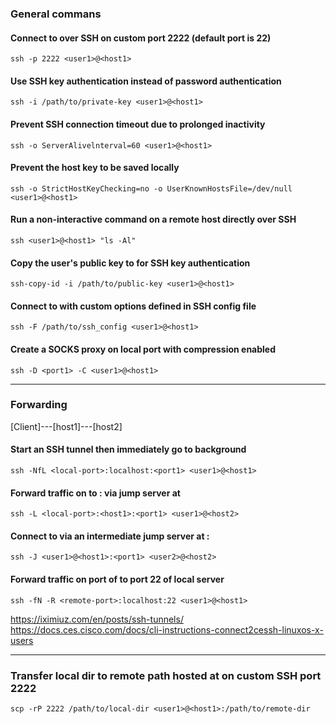 ### General commans

#### Connect to <host> over SSH on custom port 2222 (default port is 22)
`ssh -p 2222 <user1>@<host1>`

#### Use SSH key authentication instead of password authentication 
`ssh -i /path/to/private-key <user1>@<host1>`

#### Prevent SSH connection timeout due to prolonged inactivity 
`ssh -o ServerAlivelnterval=60 <user1>@<host1>`

#### Prevent the host key to be saved locally
`ssh -o StrictHostKeyChecking=no -o UserKnownHostsFile=/dev/null <user1>@<host1>`

#### Run a non-interactive command on a remote host directly over SSH
`ssh <user1>@<host1> "ls -Al"`

#### Copy the user's public key to <host> for SSH key authentication 
`ssh-copy-id -i /path/to/public-key <user1>@<host1>`

#### Connect to <host> with custom options defined in SSH config file 
`ssh -F /path/to/ssh_config <user1>@<host1>`

#### Create a SOCKS proxy on local port <port1> with compression enabled
`ssh -D <port1> -C <user1>@<host1>`

----

### Forwarding

[Client]---[host1]---[host2]

#### Start an SSH tunnel then immediately go to background
`ssh -NfL <local-port>:localhost:<port1> <user1>@<host1>`

#### Forward traffic on <local-port> to <host1>:<port> via jump server at <host2>
`ssh -L <local-port>:<host1>:<port1> <user1>@<host2>`

#### Connect to <host2> via an intermediate jump server at <host1>:<port1>
`ssh -J <user1>@<host1>:<port1> <user2>@<host2>`

#### Forward traffic on port <remote-port> of <host> to port 22 of local server
`ssh -fN -R <remote-port>:localhost:22 <user1>@<host1>`

https://iximiuz.com/en/posts/ssh-tunnels/
https://docs.ces.cisco.com/docs/cli-instructions-connect2cessh-linuxos-x-users

----

### Transfer local dir to remote path hosted at <host1> on custom SSH port 2222
`scp -rP 2222 /path/to/local-dir <user1>@<host1>:/path/to/remote-dir`
